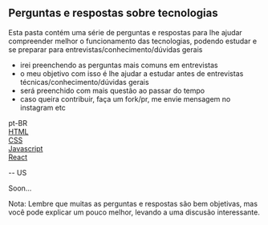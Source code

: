 ## Perguntas e respostas sobre tecnologias

Esta pasta contém uma série de perguntas e respostas para lhe ajudar compreender melhor o funcionamento das tecnologias, podendo estudar e se preparar para entrevistas/conhecimento/dúvidas gerais

- irei preenchendo as perguntas mais comuns em entrevistas
- o meu objetivo com isso é lhe ajudar a estudar antes de entrevistas técnicas/conhecimento/dúvidas gerais
- será preenchido com mais questão ao passar do tempo
- caso queira contribuir, faça um fork/pr, me envie mensagem no instagram etc

pt-BR  
[HTML](https://github.com/Cassianosch/programador.cs-reels/tree/master/entrevistas/html)  
[CSS](https://github.com/Cassianosch/programador.cs-reels/tree/master/entrevistas/css)  
[Javascript](https://github.com/Cassianosch/programador.cs-reels/tree/master/entrevistas/javascript)  
[React](https://github.com/Cassianosch/programador.cs-reels/tree/master/entrevistas/react)

-- US

Soon...

Nota: Lembre que muitas as perguntas e respostas são bem objetivas, mas você pode explicar um pouco melhor, levando a uma discusão interessante.
